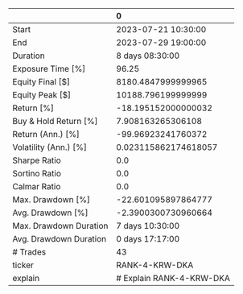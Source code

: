 |                        | 0                        |
|:-----------------------|:-------------------------|
| Start                  | 2023-07-21 10:30:00      |
| End                    | 2023-07-29 19:00:00      |
| Duration               | 8 days 08:30:00          |
| Exposure Time [%]      | 96.25                    |
| Equity Final [$]       | 8180.4847999999965       |
| Equity Peak [$]        | 10188.796199999999       |
| Return [%]             | -18.195152000000032      |
| Buy & Hold Return [%]  | 7.908163265306108        |
| Return (Ann.) [%]      | -99.96923241760372       |
| Volatility (Ann.) [%]  | 0.023115862174618057     |
| Sharpe Ratio           | 0.0                      |
| Sortino Ratio          | 0.0                      |
| Calmar Ratio           | 0.0                      |
| Max. Drawdown [%]      | -22.601095897864777      |
| Avg. Drawdown [%]      | -2.3900300730960664      |
| Max. Drawdown Duration | 7 days 10:30:00          |
| Avg. Drawdown Duration | 0 days 17:17:00          |
| # Trades               | 43                       |
| ticker                 | RANK-4-KRW-DKA           |
| explain                | # Explain RANK-4-KRW-DKA |